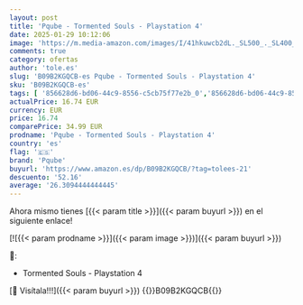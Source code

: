 ```yaml
---
layout: post
title: 'Pqube - Tormented Souls - Playstation 4'
date: 2025-01-29 10:12:06
image: 'https://m.media-amazon.com/images/I/41hkuwcb2dL._SL500_._SL400_.jpg'
comments: true
category: ofertas
author: 'tole.es'
slug: 'B09B2KGQCB-es Pqube - Tormented Souls - Playstation 4'
sku: 'B09B2KGQCB-es'
tags: [ '856628d6-bd06-44c9-8556-c5cb75f77e2b_0','856628d6-bd06-44c9-8556-c5cb75f77e2b_7801','Arborist Merchandising Root','Hardware y juegos para PlayStation 4','Juegos PS4','Juegos para PlayStation 4','Mapas educativos','Material escolar y educativo','Oficina y papelería','Recursos para planes de estudio escolares','Recursos para planes de estudios de geografía','Self Service','Special Features Stores','Videojuegos','playstation','pqube','🇪🇸', ]
actualPrice: 16.74 EUR
currency: EUR
price: 16.74
comparePrice: 34.99 EUR
prodname: 'Pqube - Tormented Souls - Playstation 4'
country: 'es'
flag: '🇪🇸'
brand: 'Pqube'
buyurl: 'https://www.amazon.es/dp/B09B2KGQCB/?tag=tolees-21'
descuento: '52.16'
average: '26.3094444444445'
---
```


Ahora mismo tienes [{{< param title >}}]({{< param buyurl >}}) en el siguiente enlace!

[![{{< param prodname >}}]({{< param image >}})]({{< param buyurl >}})

🔎:

- Tormented Souls - Playstation 4

[🛒 Visítala!!!]({{< param buyurl >}})
{{<world>}}B09B2KGQCB{{</world>}}
